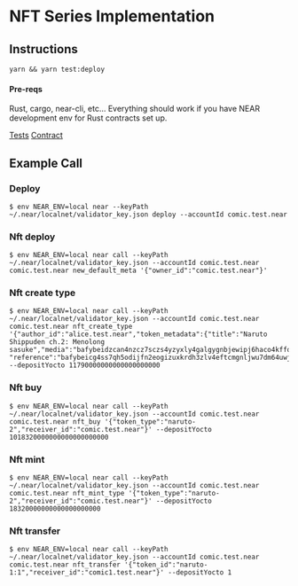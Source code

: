 # NFT Series Implementation

## Instructions

`yarn && yarn test:deploy`

#### Pre-reqs

Rust, cargo, near-cli, etc...
Everything should work if you have NEAR development env for Rust contracts set up.

[Tests](test/api.test.js)
[Contract](contract/src/lib.rs)

## Example Call

### Deploy
```
$ env NEAR_ENV=local near --keyPath ~/.near/localnet/validator_key.json deploy --accountId comic.test.near
```

### Nft deploy
```
$ env NEAR_ENV=local near call --keyPath ~/.near/localnet/validator_key.json --accountId comic.test.near comic.test.near new_default_meta '{"owner_id":"comic.test.near"}'
```

### Nft create type
```
$ env NEAR_ENV=local near call --keyPath ~/.near/localnet/validator_key.json --accountId comic.test.near comic.test.near nft_create_type '{"author_id":"alice.test.near","token_metadata":{"title":"Naruto Shippuden ch.2: Menolong sasuke","media":"bafybeidzcan4nzcz7sczs4yzyxly4galgygnbjewipj6haco4kffoqpkiy", "reference":"bafybeicg4ss7qh5odijfn2eogizuxkrdh3zlv4eftcmgnljwu7dm64uwji"},"price":"1000000000000000000000000"}' --depositYocto 11790000000000000000000
```

### Nft buy
```
$ env NEAR_ENV=local near call --keyPath ~/.near/localnet/validator_key.json --accountId comic.test.near comic.test.near nft_buy '{"token_type":"naruto-2","receiver_id":"comic.test.near"}' --depositYocto 1018320000000000000000000
```

### Nft mint
```
$ env NEAR_ENV=local near call --keyPath ~/.near/localnet/validator_key.json --accountId comic.test.near comic.test.near nft_mint_type '{"token_type":"naruto-2","receiver_id":"comic.test.near"}' --depositYocto 18320000000000000000000
```

### Nft transfer
```
$ env NEAR_ENV=local near call --keyPath ~/.near/localnet/validator_key.json --accountId comic.test.near comic.test.near nft_transfer '{"token_id":"naruto-1:1","receiver_id":"comic1.test.near"}' --depositYocto 1
```
